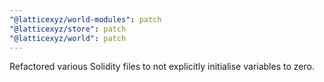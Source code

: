 ```yaml
---
"@latticexyz/world-modules": patch
"@latticexyz/store": patch
"@latticexyz/world": patch
---
```


Refactored various Solidity files to not explicitly initialise variables to zero.
